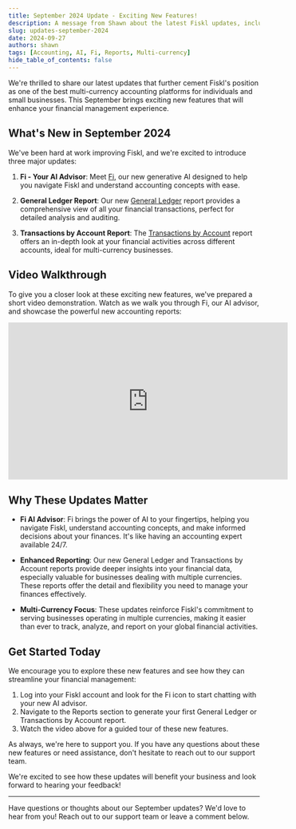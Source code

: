 ```yaml
---
title: September 2024 Update - Exciting New Features!
description: A message from Shawn about the latest Fiskl updates, including Fi AI and new accounting reports
slug: updates-september-2024
date: 2024-09-27
authors: shawn
tags: [Accounting, AI, Fi, Reports, Multi-currency]
hide_table_of_contents: false
---
```


We're thrilled to share our latest updates that further cement Fiskl's position as one of the best multi-currency accounting platforms for individuals and small businesses. This September brings exciting new features that will enhance your financial management experience.

## What's New in September 2024

We've been hard at work improving Fiskl, and we're excited to introduce three major updates:

1. **Fi - Your AI Advisor**: Meet [Fi](/docs/core-features/fi), our new generative AI designed to help you navigate Fiskl and understand accounting concepts with ease.

2. **General Ledger Report**: Our new [General Ledger](/docs/core-features/accounting/reports/general-ledger) report provides a comprehensive view of all your financial transactions, perfect for detailed analysis and auditing.

3. **Transactions by Account Report**: The [Transactions by Account](/docs/core-features/accounting/reports/transactions-by-account) report offers an in-depth look at your financial activities across different accounts, ideal for multi-currency businesses.

## Video Walkthrough

To give you a closer look at these exciting new features, we've prepared a short video demonstration. Watch as we walk you through Fi, our AI advisor, and showcase the powerful new accounting reports:

<iframe width="560" height="315" src="https://www.youtube.com/embed/s23AlbXvSFU?si=9hJ0cFM9B3pfrTDP" title="YouTube video player" frameborder="0" allow="accelerometer; autoplay; clipboard-write; encrypted-media; gyroscope; picture-in-picture; web-share" referrerpolicy="strict-origin-when-cross-origin" allowfullscreen></iframe>

## Why These Updates Matter

- **Fi AI Advisor**: Fi brings the power of AI to your fingertips, helping you navigate Fiskl, understand accounting concepts, and make informed decisions about your finances. It's like having an accounting expert available 24/7.
<!-- truncate -->

- **Enhanced Reporting**: Our new General Ledger and Transactions by Account reports provide deeper insights into your financial data, especially valuable for businesses dealing with multiple currencies. These reports offer the detail and flexibility you need to manage your finances effectively.

- **Multi-Currency Focus**: These updates reinforce Fiskl's commitment to serving businesses operating in multiple currencies, making it easier than ever to track, analyze, and report on your global financial activities.

## Get Started Today

We encourage you to explore these new features and see how they can streamline your financial management:

1. Log into your Fiskl account and look for the Fi icon to start chatting with your new AI advisor.
2. Navigate to the Reports section to generate your first General Ledger or Transactions by Account report.
3. Watch the video above for a guided tour of these new features.

As always, we're here to support you. If you have any questions about these new features or need assistance, don't hesitate to reach out to our support team.

We're excited to see how these updates will benefit your business and look forward to hearing your feedback!

---

Have questions or thoughts about our September updates? We'd love to hear from you! Reach out to our support team or leave a comment below.